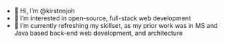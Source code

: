 - 👋 Hi, I’m @kirstenjoh
- 👀 I’m interested in open-source, full-stack web development
- 🌱 I’m currently refreshing my skillset, as my prior work was in MS and Java based back-end web development, and architecture

<!---
kirstenjoh/kirstenjoh is a ✨ special ✨ repository because its `README.md` (this file) appears on your GitHub profile.
You can click the Preview link to take a look at your changes.
--->
